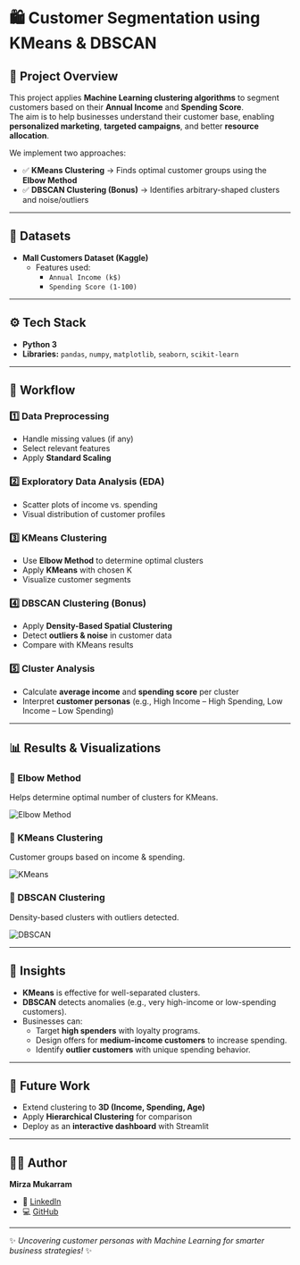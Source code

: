 # 🛍️ Customer Segmentation using KMeans & DBSCAN  

## 📌 Project Overview  
This project applies **Machine Learning clustering algorithms** to segment customers based on their **Annual Income** and **Spending Score**.  
The aim is to help businesses understand their customer base, enabling **personalized marketing**, **targeted campaigns**, and better **resource allocation**.  

We implement two approaches:  
- ✅ **KMeans Clustering** → Finds optimal customer groups using the **Elbow Method**  
- ✅ **DBSCAN Clustering (Bonus)** → Identifies arbitrary-shaped clusters and noise/outliers  

---

## 📂 Datasets  
- **Mall Customers Dataset (Kaggle)**  
  - Features used:  
    - `Annual Income (k$)`  
    - `Spending Score (1-100)`  

---

## ⚙️ Tech Stack  
- **Python 3**  
- **Libraries:** `pandas`, `numpy`, `matplotlib`, `seaborn`, `scikit-learn`  

---

## 🚀 Workflow  

### 1️⃣ Data Preprocessing  
- Handle missing values (if any)  
- Select relevant features  
- Apply **Standard Scaling**  

### 2️⃣ Exploratory Data Analysis (EDA)  
- Scatter plots of income vs. spending  
- Visual distribution of customer profiles  

### 3️⃣ KMeans Clustering  
- Use **Elbow Method** to determine optimal clusters  
- Apply **KMeans** with chosen K  
- Visualize customer segments  

### 4️⃣ DBSCAN Clustering (Bonus)  
- Apply **Density-Based Spatial Clustering**  
- Detect **outliers & noise** in customer data  
- Compare with KMeans results  

### 5️⃣ Cluster Analysis  
- Calculate **average income** and **spending score** per cluster  
- Interpret **customer personas** (e.g., High Income – High Spending, Low Income – Low Spending)  

---

## 📊 Results & Visualizations  

### 🔹 Elbow Method  
Helps determine optimal number of clusters for KMeans.  

![Elbow Method](figures/elbow.png)  

### 🔹 KMeans Clustering  
Customer groups based on income & spending.  

![KMeans](figures/kmeans_clusters.png)  

### 🔹 DBSCAN Clustering  
Density-based clusters with outliers detected.  

![DBSCAN](figures/dbscan_clusters.png)  

---

## 🎯 Insights  
- **KMeans** is effective for well-separated clusters.  
- **DBSCAN** detects anomalies (e.g., very high-income or low-spending customers).  
- Businesses can:  
  - Target **high spenders** with loyalty programs.  
  - Design offers for **medium-income customers** to increase spending.  
  - Identify **outlier customers** with unique spending behavior.  

---

## 📌 Future Work  
- Extend clustering to **3D (Income, Spending, Age)**  
- Apply **Hierarchical Clustering** for comparison  
- Deploy as an **interactive dashboard** with Streamlit  

---

## 👨‍💻 Author  
**Mirza Mukarram**  
- 📎 [LinkedIn](https://www.linkedin.com/in/mukarram0)  
- 💻 [GitHub](https://github.com/MirzaMukarram0)  

---
✨ *Uncovering customer personas with Machine Learning for smarter business strategies!* ✨
